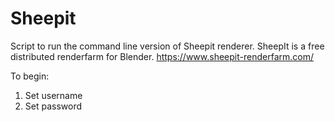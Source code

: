 # Sheepit
Script to run the command line version of Sheepit renderer. SheepIt is a free distributed renderfarm for Blender. https://www.sheepit-renderfarm.com/

To begin: 
  1. Set username
  2. Set password
